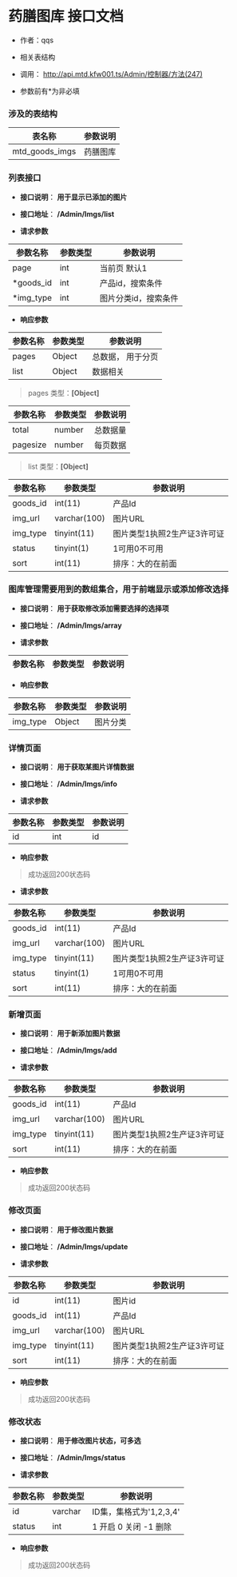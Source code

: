 # 药膳图库 接口文档

+ 作者：qqs

+ 相关表结构

+ 调用： http://api.mtd.kfw001.ts/Admin/控制器/方法(247)

+ 参数前有*为非必填

### 涉及的表结构

|  表名称  |  参数说明 |
| --------- |  ------- |
| mtd_goods_imgs | 药膳图库 |


### 列表接口

+ __接口说明__： __用于显示已添加的图片__

+ __接口地址__： __/Admin/Imgs/list__

+ __请求参数__

|  参数名称  | 参数类型 | 参数说明 |
| --------- | -------- | ------- |
| page | int | 当前页 默认1 |
| *goods_id | int | 产品id，搜索条件 |
| *img_type | int | 图片分类id，搜索条件 |


+ __响应参数__

|  参数名称  | 参数类型 | 参数说明 |
| --------- | -------- | ------- |
| pages | Object | 总数据， 用于分页 |
| list | Object | 数据相关 |

>  pages 类型：__[Object]__

|  参数名称  | 参数类型 | 参数说明 |
| --------- | -------- | ------- |
| total | number | 总数据量  |
| pagesize | number |  每页数据 |

>  list 类型：__[Object]__

|  参数名称  | 参数类型 | 参数说明 |
| --------- | -------- | ------- |
| goods_id | int(11) | 产品Id |
| img_url | varchar(100) | 图片URL |
| img_type | tinyint(11) | 图片类型1执照2生产证3许可证 |
| status | tinyint(1) | 1可用0不可用 |
| sort | int(11) | 排序：大的在前面 |



### 图库管理需要用到的数组集合，用于前端显示或添加修改选择

+ __接口说明__： __用于获取修改添加需要选择的选择项__

+ __接口地址__： __/Admin/Imgs/array__

+ __请求参数__

|  参数名称  | 参数类型 | 参数说明 |
| --------- | -------- | ------- |


+ __响应参数__

|  参数名称  | 参数类型 | 参数说明 |
| --------- | -------- | ------- |
| img_type | Object | 图片分类 |



### 详情页面

+ __接口说明__： __用于获取某图片详情数据__

+ __接口地址__： __/Admin/Imgs/info__

+ __请求参数__

|  参数名称  | 参数类型 | 参数说明 |
| --------- | -------- | ------- |
| id | int | id |


+ __响应参数__

> 成功返回200状态码

+ __请求参数__

|  参数名称  | 参数类型 | 参数说明 |
| --------- | -------- | ------- |
| goods_id | int(11) | 产品Id |
| img_url | varchar(100) | 图片URL |
| img_type | tinyint(11) | 图片类型1执照2生产证3许可证 |
| status | tinyint(1) | 1可用0不可用 |
| sort | int(11) | 排序：大的在前面 |



### 新增页面

+ __接口说明__： __用于新添加图片数据__

+ __接口地址__： __/Admin/Imgs/add__

+ __请求参数__

|  参数名称  | 参数类型 | 参数说明 |
| --------- | -------- | ------- |
| goods_id | int(11) | 产品Id |
| img_url | varchar(100) | 图片URL |
| img_type | tinyint(11) | 图片类型1执照2生产证3许可证 |
| sort | int(11) | 排序：大的在前面 |


+ __响应参数__

> 成功返回200状态码



### 修改页面

+ __接口说明__： __用于修改图片数据__

+ __接口地址__： __/Admin/Imgs/update__

+ __请求参数__

|  参数名称  | 参数类型 | 参数说明 |
| --------- | -------- | ------- |
| id | int(11) | 图片id |
| goods_id | int(11) | 产品Id |
| img_url | varchar(100) | 图片URL |
| img_type | tinyint(11) | 图片类型1执照2生产证3许可证 |
| sort | int(11) | 排序：大的在前面 |


+ __响应参数__

> 成功返回200状态码



### 修改状态

+ __接口说明__： __用于修改图片状态，可多选__

+ __接口地址__： __/Admin/Imgs/status__

+ __请求参数__

|  参数名称  | 参数类型 | 参数说明 |
| --------- | -------- | ------- |
| id | varchar | ID集，集格式为'1,2,3,4' |
| status | int | 1 开启  0 关闭  -1 删除  |


+ __响应参数__

> 成功返回200状态码